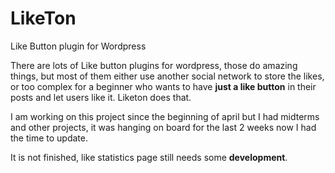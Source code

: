 # LikeTon
Like Button plugin for Wordpress

There are lots of Like button plugins for wordpress, those do amazing things, but most of them either use another social network to store the likes, or too complex for a beginner who wants to have **just a like button** in their posts and let users like it. Liketon does that.


I am working on this project since the beginning of april but I had midterms and other projects, it was hanging on board for the last 2 weeks now I had the time to update.

It is not finished, like statistics page still needs some **development**.
